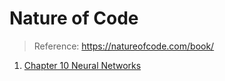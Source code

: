 
# Nature of Code

> Reference: https://natureofcode.com/book/

 1. [Chapter 10 Neural Networks](./Chapter10_neural_networks/)